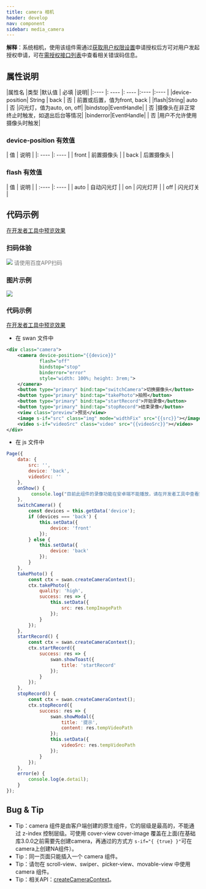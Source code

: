 ```yaml
---
title: camera 相机
header: develop
nav: component
sidebar: media_camera
---
```


 

**解释**：系统相机，使用该组件需通过[获取用户权限设置](https://smartprogram.baidu.com/docs/develop/api/open/authorize_set/)申请授权后方可对用户发起授权申请，可在[需授权接口列表](https://smartprogram.baidu.com/docs/develop/api/open/authorize_list/)中查看相关错误码信息。

##  属性说明 

|属性名 |类型  |默认值  | 必填 |说明|
|:---- |: ---- |: ---- |:---- |:---- |
|device-position| String | back | 否 | 前置或后置，值为front, back |
|flash|String| auto | 否 |闪光灯，值为auto, on, off|
|bindstop|EventHandle|  | 否 |摄像头在非正常终止时触发，如退出后台等情况|
|binderror|EventHandle| | 否 |用户不允许使用摄像头时触发|

###  device-position 有效值 

| 值 | 说明 |
|: ---- |: ---- |
| front | 前置摄像头 |
| back | 后置摄像头 |

###  flash 有效值 

| 值 | 说明 |
| :---- |: ---- |
| auto | 自动闪光灯 |
| on | 闪光灯开 |
| off | 闪光灯关 |

## 代码示例

<a href="swanide://fragment/eba87b9439a53b5cfd5afa33a1f765371577360457238" title="在开发者工具中预览效果" target="_self">在开发者工具中预览效果</a>

### 扫码体验

<div class='scan-code-container'>
    <img src="https://b.bdstatic.com/miniapp/assets/images/doc_demo/camera.png" class="demo-qrcode-image" />
    <font color=#777 12px>请使用百度APP扫码</font>
</div>


###  图片示例 

<div class="m-doc-custom-examples">
    <div class="m-doc-custom-examples-correct">
        <img src="https://b.bdstatic.com/miniapp/images/camera.gif">
    </div> 
</div>

###  代码示例 

<a href="swanide://fragment/e57c71266aac86d6a0f6253f3c0f8de41565512985352" title="在开发者工具中预览效果" target="_self">在开发者工具中预览效果</a>

* 在 swan 文件中

```xml
<div class="camera">
    <camera device-position="{{device}}" 
            flash="off" 
            bindstop="stop"
            binderror="error" 
            style="width: 100%; height: 3rem;">
    </camera>
    <button type="primary" bind:tap="switchCamera">切换摄像头</button>
    <button type="primary" bind:tap="takePhoto">拍照</button>
    <button type="primary" bind:tap="startRecord">开始录像</button>
    <button type="primary" bind:tap="stopRecord">结束录像</button>
    <view class="preview">预览</view>
    <image s-if="src" class="img" mode="widthFix" src="{{src}}"></image>
    <video s-if="videoSrc" class="video" src="{{videoSrc}}"></video>
</div>

```

* 在 js 文件中

```javascript
Page({
    data: {
        src: '',
        device: 'back',
        videoSrc: ''
    },
    onShow() {
         console.log("目前此组件的录像功能在安卓端不能播放，请在开发者工具中查看完整效果");
    },
    switchCamera() {
        const devices = this.getData('device');
        if (devices === 'back') {
            this.setData({
                device: 'front'
            });
        } else {
            this.setData({
                device: 'back'
            });
        }
    },
    takePhoto() {
        const ctx = swan.createCameraContext();
        ctx.takePhoto({
            quality: 'high',
            success: res => {
                this.setData({
                    src: res.tempImagePath
                });
            }
        });
    },
    startRecord() {
        const ctx = swan.createCameraContext();
        ctx.startRecord({
            success: res => {
                swan.showToast({
                    title: 'startRecord'
                });
            }
        });
    },
    stopRecord() {
        const ctx = swan.createCameraContext();
        ctx.stopRecord({
            success: res => {
                swan.showModal({
                    title: '提示',
                    content: res.tempVideoPath
                });
                this.setData({
                    videoSrc: res.tempVideoPath
                });
            }
        });
    },
    error(e) {
        console.log(e.detail);
    }
});
```
 


##  Bug & Tip 
* Tip：camera 组件是由客户端创建的原生组件，它的层级是最高的，不能通过 z-index 控制层级。可使用 cover-view cover-image 覆盖在上面(在基础库3.0.0之前需要先创建camera，再通过的方式方 `s-if="{ {true} }"`可在camera上创建NA组件）。
* Tip：同一页面只能插入一个 camera 组件。
* Tip：请勿在 scroll-view、swiper、picker-view、movable-view 中使用 camera 组件。
* Tip：相关API：<a href='https://smartprogram.baidu.com/docs/develop/api/media_cameracontext/#createCameraContext/'>createCameraContext</a>。

